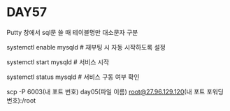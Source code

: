 # DAY57

Putty 창에서 sql문 쓸 때 테이블명만 대소문자 구분

systemctl enable mysqld # 재부팅 시 자동 시작하도록 설정

systemctl start mysqld # 서비스 시작

systemctl status mysqld # 서비스 구동 여부 확인

scp -P 6003(내 포트 번호) day05(파일 이름) root@27.96.129.120(내 포트 포워딩 번호):/root
